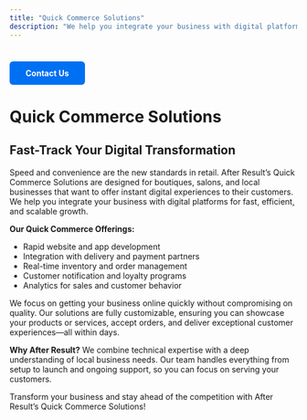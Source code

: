 ```yaml
---
title: "Quick Commerce Solutions"
description: "We help you integrate your business with digital platforms for fast, efficient, and scalable growth."
---
```


<a href="/contact" style="
  display: inline-block;
  padding: 12px 28px;
  background-color: #0070f3;
  color: #fff;
  border-radius: 6px;
  text-decoration: none;
  font-weight: bold;
  margin-top: 24px;
  transition: background 0.2s;
">
  Contact Us
</a>

# Quick Commerce Solutions

## Fast-Track Your Digital Transformation

Speed and convenience are the new standards in retail. After Result’s Quick Commerce Solutions are designed for boutiques, salons, and local businesses that want to offer instant digital experiences to their customers. We help you integrate your business with digital platforms for fast, efficient, and scalable growth.

**Our Quick Commerce Offerings:**
- Rapid website and app development
- Integration with delivery and payment partners
- Real-time inventory and order management
- Customer notification and loyalty programs
- Analytics for sales and customer behavior

We focus on getting your business online quickly without compromising on quality. Our solutions are fully customizable, ensuring you can showcase your products or services, accept orders, and deliver exceptional customer experiences—all within days.

**Why After Result?**
We combine technical expertise with a deep understanding of local business needs. Our team handles everything from setup to launch and ongoing support, so you can focus on serving your customers.

Transform your business and stay ahead of the competition with After Result’s Quick Commerce Solutions!
